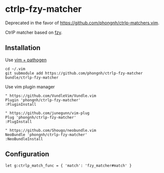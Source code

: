 ctrlp-fzy-matcher
=================

Deprecated in the favor of https://github.com/phongnh/ctrlp-matchers.vim.

CtrlP matcher based on [fzy](https://github.com/jhawthorn/fzy).

## Installation

Use [vim + pathogen](http://vimcasts.org/episodes/synchronizing-plugins-with-git-submodules-and-pathogen)

    cd ~/.vim
    git submodule add https://github.com/phongnh/ctrlp-fzy-matcher bundle/ctrlp-fzy-matcher

Use vim plugin manager

    " https://github.com/VundleVim/Vundle.vim
    Plugin 'phongnh/ctrlp-fzy-matcher'
    :PluginInstall

    " https://github.com/junegunn/vim-plug
    Plug 'phongnh/ctrlp-fzy-matcher'
    :PlugInstall

    " https://github.com/Shougo/neobundle.vim
    NeoBundle 'phongnh/ctrlp-fzy-matcher'
    :NeoBundleInstall


## Configuration

```vim
let g:ctrlp_match_func = { 'match': 'fzy_matcher#match' }
```
